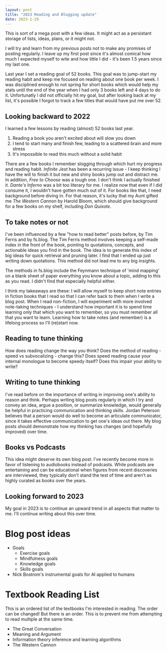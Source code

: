 ```yaml
---
layout: post
title: "2023 Reading and Blogging update"
date: 2023-1-29
---
```


This is sort of a mega post with a few ideas. It might act as a persistant storage of lists, ideas, plans, or it might not.

I will try and learn from my previous posts not to make any promises of posting regularly. I leave up my first post since it's almost comical how much I expected myself to wite and how little I did - it's been 1.5 years since my last one.

Last year I set a reading goal of 52 books. This goal was to jump-start my reading habit and keep me focused on reading about one book per week. I was disciplined enough to not spring for short books which would help my stats until the end of the year when I had only 3 books left and 4 days to do it. Unfortunatly I did not officially hit my goal, but after looking back at my list, it's possible I forgot to track a few titles that would have put me over 52.

## Looking backward to 2022
I learned a few lessons by reading (almost) 52 books last year.

1. Reading a book you aren't excited about will slow you down
2. I tend to start many and finish few, leading to a scattered brain and more stress
3. It's impossible to read this much without a solid habit

There are a few books I remember slogging through which hurt my progress and reading habit. *Infinite Jest* has been a recurring issue - I keep thinking I have the will to finish it but new and shiny books jump out and distract me. In addition, *Free to Choose* was a tough one. I don't think I actually finished it. *Dante's Inferno* was a bit too literary for me. I realize now that even if I did consume it, I wouldn't have gotten much out of it. For books like that, I need background before diving in. For that reason, it's lucky that my Aunt gifted me *The Western Cannon* by Harold Bloom, which should give background for a few books on my shelf, including *Don Quixote*.


## To take notes or not
I've been influenced by a few "how to read better" posts before, by Tim Ferris and by fs.blog. The Tim Ferris method involves keeping a self-made index in the front of the book, pointing to quotations, concepts, and actionable ideas you find in the book. The idea is to generate this index of big ideas for quick retrieval and pruning later. I find that I ended up just writing down quotations. This method did not lead me to any big insights. 

The methods in fs.blog include the Feynmann technique of 'mind mapping' on a blank sheet of paper everything you know about a topic, adding to this as you read. I didn't find that especially helpful either.

I think my takeaways are these: I will allow myself to keep short note entries in fiction books that I read so that I can refer back to them when I write a blog post. When I read non-fiction, I will experiment with more involved note-taking techniques - I understand how important it is to spend time learning only that which you want to remember, so you must remember all that you want to learn. Learning how to take notes (and remember) is a lifelong process so I'll (re)start now. 


## Reading to tune thinking
How does reading change the way you think? Does the method of reading - speed vs subvocalizing - change this? Does speed reading cause your internal monologue to become speedy itself? Does this impair your ability to write?

## Writing to tune thinking
I've read before on the importance of writing in improving one's ability to reason and think. Perhaps writing blog posts regularly in which I try and convey an idea, argue a position, or summarize knowledge, would generally be helpful in practicing communication and thinking skills. Jordan Peterson believes that a person would do well to become an articulate communicator, since it takes effective communication to get one's ideas out there. My blog posts should demonstrate how my thinking has changes (and hopefully improved) over time.

## Books vs Podcasts
This idea might deserve its own blog post. I've recently become more in favor of listening to audiobooks instead of podcasts. While podcasts are entertaining and can be educational when figures from recent discoveries are interviewed, they typically don't stand the test of time and aren't as highly curated as books over the years.

## Looking forward to 2023
My goal in 2023 is to continue an upward trend in all aspects that matter to me. I'll continue writing about this over time.


# Blog post ideas
 - Goals
   - Exercise goals
   - Mindfulness goals
   - Knowledge goals
   - Skills goals
 - Nick Bostrom's instrumental goals for AI applied to humans


# Textbook Reading List
This is an ordered list of the textbooks I'm interested in reading. The order can be changed! But there is an order. This is to prevent me from attempting to read multiple at the same time.

 -  The Great Conversation
 -  Meaning and Argument
 -  Information theory inference and learning algorithms
 -  The Western Cannon


